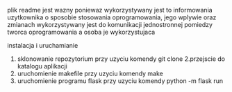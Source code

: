 plik readme jest wazny poniewaz wykorzystywany jest to informowania uzytkownika o sposobie stosowania oprogramowania, jego wplywie oraz zmianach
wykorzystywany jest do komunikacji jednostronnej pomiedzy tworca oprogramowania a osoba je wykorzystujaca

instalacja i uruchamianie
1. sklonowanie repozytorium przy uzyciu komendy git clone
2.przejscie do katalogu aplikacji
3. uruchomienie makefile przy uzyciu komendy make
4. uruchomienie programu flask przy uzyciu komendy python -m flask run